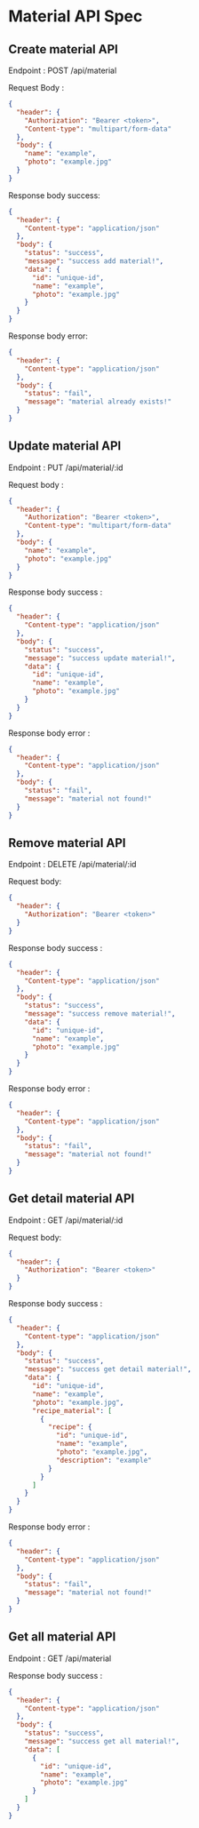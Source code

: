 # Material API Spec

## Create material API

Endpoint : POST /api/material

Request Body :

```json
{
  "header": {
    "Authorization": "Bearer <token>",
    "Content-type": "multipart/form-data"
  },
  "body": {
    "name": "example",
    "photo": "example.jpg"
  }
}
```

Response body success:

```json
{
  "header": {
    "Content-type": "application/json"
  },
  "body": {
    "status": "success",
    "message": "success add material!",
    "data": {
      "id": "unique-id",
      "name": "example",
      "photo": "example.jpg"
    }
  }
}
```

Response body error:

```json
{
  "header": {
    "Content-type": "application/json"
  },
  "body": {
    "status": "fail",
    "message": "material already exists!"
  }
}
```

## Update material API

Endpoint : PUT /api/material/:id

Request body :

```json
{
  "header": {
    "Authorization": "Bearer <token>",
    "Content-type": "multipart/form-data"
  },
  "body": {
    "name": "example",
    "photo": "example.jpg"
  }
}
```

Response body success :

```json
{
  "header": {
    "Content-type": "application/json"
  },
  "body": {
    "status": "success",
    "message": "success update material!",
    "data": {
      "id": "unique-id",
      "name": "example",
      "photo": "example.jpg"
    }
  }
}
```

Response body error :

```json
{
  "header": {
    "Content-type": "application/json"
  },
  "body": {
    "status": "fail",
    "message": "material not found!"
  }
}
```

## Remove material API

Endpoint : DELETE /api/material/:id

Request body:

```json
{
  "header": {
    "Authorization": "Bearer <token>"
  }
}
```

Response body success :

```json
{
  "header": {
    "Content-type": "application/json"
  },
  "body": {
    "status": "success",
    "message": "success remove material!",
    "data": {
      "id": "unique-id",
      "name": "example",
      "photo": "example.jpg"
    }
  }
}
```

Response body error :

```json
{
  "header": {
    "Content-type": "application/json"
  },
  "body": {
    "status": "fail",
    "message": "material not found!"
  }
}
```

## Get detail material API

Endpoint : GET /api/material/:id

Request body:

```json
{
  "header": {
    "Authorization": "Bearer <token>"
  }
}
```

Response body success :

```json
{
  "header": {
    "Content-type": "application/json"
  },
  "body": {
    "status": "success",
    "message": "success get detail material!",
    "data": {
      "id": "unique-id",
      "name": "example",
      "photo": "example.jpg",
      "recipe_material": [
        {
          "recipe": {
            "id": "unique-id",
            "name": "example",
            "photo": "example.jpg",
            "description": "example"
          }
        }
      ]
    }
  }
}
```

Response body error :

```json
{
  "header": {
    "Content-type": "application/json"
  },
  "body": {
    "status": "fail",
    "message": "material not found!"
  }
}
```
## Get all material API

Endpoint : GET /api/material

Response body success :

```json
{
  "header": {
    "Content-type": "application/json"
  },
  "body": {
    "status": "success",
    "message": "success get all material!",
    "data": [
      {
        "id": "unique-id", 
        "name": "example",
        "photo": "example.jpg"
      }
    ]
  }
}
```



